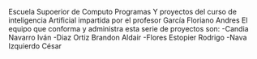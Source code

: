 Escuela Supoerior de Computo
Programas Y proyectos del curso de inteligencia Artificial impartida por el profesor García Floriano Andres
El equipo que conforma y administra esta serie de proyectos son:
-Candia Navarro Iván
-Diaz Ortiz Brandon Aldair
-Flores Estopier Rodrigo
-Nava Izquierdo César
